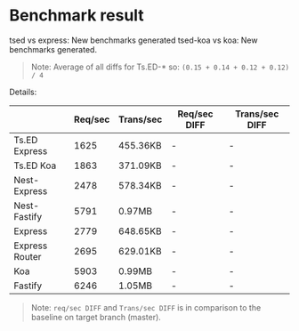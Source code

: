 # Benchmark result

tsed vs express: New benchmarks generated
tsed-koa vs koa: New benchmarks generated.

> Note: 
> Average of all diffs for Ts.ED-* so: `(0.15 + 0.14 + 0.12 + 0.12) / 4`

Details:

|                | Req/sec | Trans/sec | Req/sec DIFF | Trans/sec DIFF |
| -------------- | ------- | --------- | ------------ | -------------- |
| Ts.ED Express  | 1625    | 455.36KB  | -            | -              |
| Ts.ED Koa      | 1863    | 371.09KB  | -            | -              |
| Nest-Express   | 2478    | 578.34KB  | -            | -              |
| Nest-Fastify   | 5791    | 0.97MB    | -            | -              |
| Express        | 2779    | 648.65KB  | -            | -              |
| Express Router | 2695    | 629.01KB  | -            | -              |
| Koa            | 5903    | 0.99MB    | -            | -              |
| Fastify        | 6246    | 1.05MB    | -            | -              |

> Note:
> `req/sec DIFF` and `Trans/sec DIFF` is in comparison to the baseline on target branch (master).